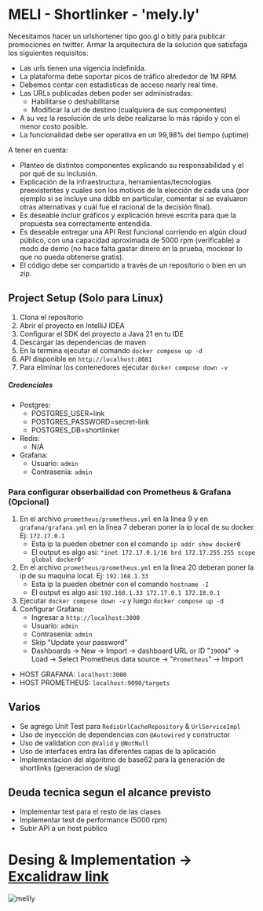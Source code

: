# MELI - Shortlinker - 'mely.ly'

Necesitamos hacer un urlshortener tipo goo.gl o bitly para publicar promociones en twitter.
Armar la arquitectura de la solución que satisfaga los siguientes requisitos:
- Las urls tienen una vigencia indefinida.
- La plataforma debe soportar picos de tráfico alrededor de 1M RPM.
- Debemos contar con estadísticas de acceso nearly real time.
- Las URLs publicadas deben poder ser administradas:
  - Habilitarse o deshabilitarse
  - Modificar la url de destino (cualquiera de sus componentes)
- A su vez la resolución de urls debe realizarse lo más rápido y con el menor costo
  posible.
- La funcionalidad debe ser operativa en un 99,98% del tiempo (uptime)

A tener en cuenta:
- Planteo de distintos componentes explicando su responsabilidad y el por qué de su
inclusión.
- Explicación de la infraestructura, herramientas/tecnologías preexistentes y cuales
son los motivos de la elección de cada una (por ejemplo si se incluye una ddbb en
particular, comentar si se evaluaron otras alternativas y cuál fue el racional de la
decisión final).
- Es deseable incluir gráficos y explicación breve escrita para que la propuesta sea
correctamente entendida.
- Es deseable entregar una API Rest funcional corriendo en algún cloud público, con
una capacidad aproximada de 5000 rpm (verificable) a modo de demo (no hace falta
gastar dinero en la prueba, mockear lo que no pueda obtenerse gratis).
- El código debe ser compartido a través de un repositorio o bien en un zip.

## Project Setup (Solo para Linux)
1. Clona el repositorio
2. Abrir el proyecto en IntelliJ IDEA
3. Configurar el SDK del proyecto a Java 21 en tu IDE
4. Descargar las dependencias de maven
5. En la termina ejecutar el comando `docker compose up -d`
6. API disponible en `http://localhost:8081`
7. Para eliminar los contenedores ejecutar `docker compose down -v`

##### Credenciales
- Postgres:
  - POSTGRES_USER=link
  - POSTGRES_PASSWORD=secret-link
  - POSTGRES_DB=shortlinker
- Redis:
  - N/A
- Grafana:
  - Usuario: `admin`
  - Contrasenia: `admin`

### Para configurar obserbailidad con Prometheus & Grafana (Opcional)
1. En el archivo `prometheus/prometheus.yml` en la línea 9 y en `grafana/grafana.yml` en la línea 7 deberan poner la ip local de su docker. Ej: `172.17.0.1`
    - Esta ip la pueden obetner con el comando `ip addr show docker0`
    - El output es algo asi: `"inet 172.17.0.1/16 brd 172.17.255.255 scope global docker0"`
2. En el archivo `prometheus/prometheus.yml` en la línea 20 deberan poner la ip de su maquina local. Ej: `192.168.1.33`
    - Esta ip la pueden obetner con el comando `hostname -I`
    - El output es algo asi: `192.168.1.33 172.17.0.1 172.18.0.1`
3. Ejecutar `docker compose down -v` y luego `docker compose up -d`
4. Configurar Grafana:
    - Ingresar a `http://localhost:3000`
    - Usuario: `admin`
    - Contrasenia: `admin`
    - Skip "Update your password"
    - Dashboards -> New -> Import -> dashboard URL or ID "`19004`" -> Load -> Select Prometheus data source -> "`Prometheus`" -> Import

- HOST GRAFANA: `localhost:3000`  
- HOST PROMETHEUS: `localhost:9090/targets`

## Varios
- Se agrego Unit Test para `RedisUrlCacheRepository` & `UrlServiceImpl`
- Uso de inyección de dependencias con `@Autowired` y constructor
- Uso de validation con `@Valid` y `@NotNull`
- Uso de interfaces entra las diferentes capas de la aplicación
- Implementacion del algoritmo de base62 para la generación de shortlinks (generacion de slug)

## Deuda tecnica segun el alcance previsto
- Implementar test para el resto de las clases
- Implementar test de performance (5000 rpm)
- Subir API a un host público

# Desing & Implementation -> [Excalidraw link](https://excalidraw.com/#json=Rf8BNCTMMEm5-IaBivjp5,y-ptga1yDVIlomG0gfd6NA)  

![melily](https://github.com/user-attachments/assets/05297f40-3a74-4f15-8077-6a9e405e6ea8)
